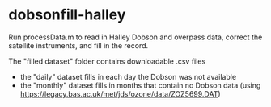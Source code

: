 # dobsonfill-halley
Run processData.m to read in Halley Dobson and overpass data, correct the satellite instruments, and fill in the record.

The "filled dataset" folder contains downloadable .csv files
- the "daily" dataset fills in each day the Dobson was not available
- the "monthly" dataset fills in months that contain no Dobson data (using https://legacy.bas.ac.uk/met/jds/ozone/data/ZOZ5699.DAT)
